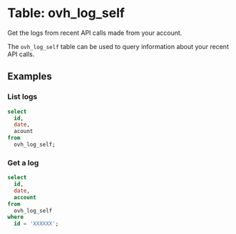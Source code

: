 # Table: ovh_log_self

Get the logs from recent API calls made from your account.

The `ovh_log_self` table can be used to query information about your recent API calls.

## Examples

### List logs

```sql
select
  id,
  date,
  acount
from
  ovh_log_self;
```

### Get a log

```sql
select
  id,
  date,
  account
from
  ovh_log_self
where
  id = 'XXXXXX';
```
